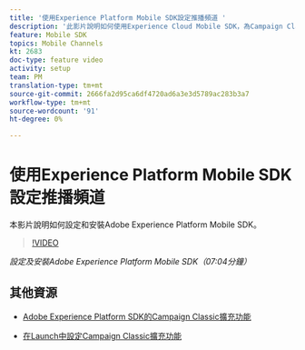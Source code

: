 ```yaml
---
title: '使用Experience Platform Mobile SDK設定推播頻道 '
description: '此影片說明如何使用Experience Cloud Mobile SDK，為Campaign Classic設定推播頻道。 '
feature: Mobile SDK
topics: Mobile Channels
kt: 2683
doc-type: feature video
activity: setup
team: PM
translation-type: tm+mt
source-git-commit: 2666fa2d95ca6df4720ad6a3e3d5789ac283b3a7
workflow-type: tm+mt
source-wordcount: '91'
ht-degree: 0%

---
```



# 使用Experience Platform Mobile SDK設定推播頻道

本影片說明如何設定和安裝Adobe Experience Platform Mobile SDK。

>[!VIDEO](https://video.tv.adobe.com/v/27699?quality=12)

*設定及安裝Adobe Experience Platform Mobile SDK（07:04分鐘）*

## 其他資源

* [Adobe Experience Platform SDK的Campaign Classic擴充功能](https://helpx-internal.corp.adobe.com/content/help/en/campaign/kb/acc-aep-extension.html)

* [在Launch中設定Campaign Classic擴充功能](https://aep-sdks.gitbook.io/docs/using-mobile-extensions/adobe-campaignclassic)
